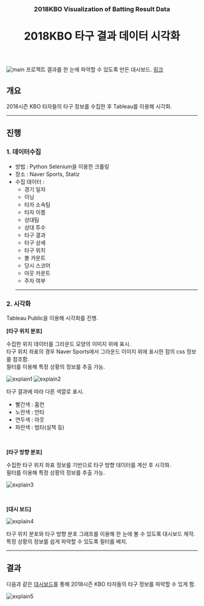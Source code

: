 ### <p align='center'>2018KBO Visualization of Batting Result Data</p>
# **<p align='center'>2018KBO 타구 결과 데이터 시각화</p>**

<br>

![main](images/main.png)
프로젝트 결과를 한 눈에 파악할 수 있도록 만든 대시보드.
[링크](https://public.tableau.com/views/2018KBO_Ver_1_10/sheet2?:display_count=y&:origin=viz_share_link)

## **개요**
2018시즌 KBO 타자들의 타구 정보를 수집한 후 Tableau를 이용해 시각화.

---

## **진행**

### **1. 데이터수집**

- 방법 : Python Selenium을 이용한 크롤링
- 장소 : Naver Sports, Statiz
- 수집 데이터 :
    - 경기 일자
    - 이닝
    - 타자 소속팀
    - 타자 이름
    - 상대팀
    - 상대 투수
    - 타구 결과
    - 타구 상세
    - 타구 위치
    - 볼 카운트
    - 당시 스코어
    - 아웃 카운트
    - 주자 여부
    ---

### **2. 시각화**

Tableau Public을 이용해 시각화를 진행.

**[타구 위치 분포]**

수집한 위치 데이터를 그라운드 모양의 이미지 위에 표시.\
타구 위치 좌표의 경우 Naver Sports에서 그라운드 이미지 위에 표시한 점의 css 정보를 참조함.\
필터를 이용해 특정 상황의 정보를 추출 가능.

![explain1](images/explain1.png)
![explain2](images/explain2.png)

타구 결과에 따라 다른 색깔로 표시.

- 빨간색 : 홈런
- 노란색 : 안타
- 연두색 : 아웃
- 파란색 : 범타(실책 등)

<br>

**[타구 방향 분포]**

수집한 타구 위치 좌표 정보를 기반으로 타구 방향 데이터를 계산 후 시각화.\
필터를 이용해 특정 상황의 정보를 추출 가능.

![explain3](images/explain3.png)

<br>

**[대시 보드]**

![explain4](images/explain4.png)

타구 위치 분포와 타구 방향 분포 그래프를 이용해 한 눈에 볼 수 있도록 대시보드 제작.\
특정 상황의 정보를 쉽게 파악할 수 있도록 필터를 배치.

---

## **결과**

다음과 같은 [대시보드](https://public.tableau.com/views/2018KBO_Ver_1_10/sheet2?:display_count=y&:origin=viz_share_link)를 통해 2018시즌 KBO 타자들의 타구 정보를 파악할 수 있게 함.

![explain5](images/explain5.png)